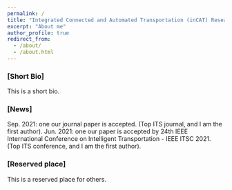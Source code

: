 ```yaml
---
permalink: /
title: "Integrated Connected and Automated Transportation (inCAT) Research, 2021/06/01"
excerpt: "About me"
author_profile: true
redirect_from: 
  - /about/
  - /about.html
---
```


### [Short Bio]
This is a short bio.

### [News]
Sep. 2021: one our journal paper is accepted. (Top ITS journal, and I am the first author).
Jun. 2021: one our paper is accepted by 24th IEEE International Conference on Intelligent Transportation - IEEE ITSC 2021. (Top ITS conference, and I am the first author).

### [Reserved place]
This is a reserved place for others.
